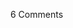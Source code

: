 <span class="commentheader">6 Comments</span>

<!--


<div class="commentdivider">
<span class="commentauthorbox">Posted by <a href="mailto&#58;lauren&#64;balthrop&#46;com">b a m a</a></span>
<span class="commentdatebox">Sunday, August  1, 2004</span>
<span class="commenttimebox"> 1:17 PM</span>
</div>
<div class="commentbody">you’re so sick.

everyone in my hood is thinking they have cancer now.

we all have tumors in the most random places.

i have one in my toe.

it sure does hurt.

i’ma gonna go get a shower before i have to become an amputee.

L E T S GO DIE!!</div>

<div class="commentdivider">
<span class="commentauthorbox">Posted by A Nice Guy</span>
<span class="commentdatebox">Tuesday, August 10, 2004</span>
<span class="commenttimebox"> 6:07 AM</span>
</div>
<div class="commentbody">HOW OlD are you ?!?</div>
<div class="commentdivider">
<span class="commentauthorbox">Posted by A Nice Guy</span>
<span class="commentdatebox">Tuesday, August 10, 2004</span>
<span class="commenttimebox"> 6:09 AM</span>
</div>
<div class="commentbody">HOW OlD are you ?!?</div>
<div class="commentdivider">
<span class="commentauthorbox">Posted by A Nice Guy</span>
<span class="commentdatebox">Tuesday, August 10, 2004</span>
<span class="commenttimebox"> 6:11 AM</span>
</div>
<div class="commentbody">Tell your friend to stop putting sick pics on his bloody site. He’s a @^$%#&* !&$*#64.</div>
<div class="commentdivider">
<span class="commentauthorbox">Posted by sarabeara</span>
<span class="commentdatebox">Sunday, August 15, 2004</span>
<span class="commenttimebox"> 1:38 PM</span>
</div>
<div class="commentbody">you were talking to ME on your cell phone</div>
<div class="commentdivider">
<span class="commentauthorbox">Posted by Pascal</span>
<span class="commentdatebox">Monday, August 16, 2004</span>
<span class="commenttimebox">12:36 AM</span>
</div>
<div class="commentbody">Yep, I was talking to Sara on my cellphone.

OMG, this diary entry is SO season 2!</div> -->
